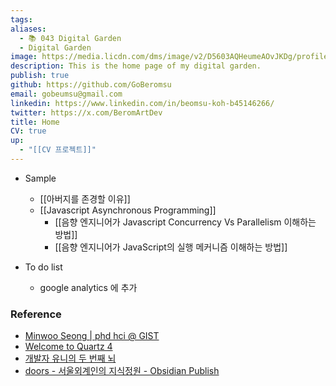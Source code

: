 ```yaml
---
tags: 
aliases:
  - 📚 043 Digital Garden
  - Digital Garden
image: https://media.licdn.com/dms/image/v2/D5603AQHeumeAOvJKDg/profile-displayphoto-shrink_800_800/profile-displayphoto-shrink_800_800/0/1720693606266?e=1732147200&v=beta&t=WsJ929HxxgqSWrvpHmGFNaG8CygOn6t21Edp6tW6DP8
description: This is the home page of my digital garden.
publish: true
github: https://github.com/GoBeromsu
email: gobeumsu@gmail.com
linkedin: https://www.linkedin.com/in/beomsu-koh-b45146266/
twitter: https://x.com/BeromArtDev
title: Home
CV: true
up:
  - "[[CV 프로젝트]]"
---
```


- Sample 
	- [[아버지를 존경할 이유]]
	- [[Javascript Asynchronous Programming]]
		- [[음향 엔지니어가 Javascript Concurrency Vs Parallelism 이해하는 방법]]
		- [[음향 엔지니어가 JavaScript의 실행 메커니즘 이해하는 방법]]




- To do list 
	- google analytics 에 추가

### Reference

- [Minwoo Seong | phd hci @ GIST](https://minwooseong.com/)
- [Welcome to Quartz 4](https://quartz.jzhao.xyz/)
- [개발자 유니의 두 번째 뇌](https://shin-jae-yoon.github.io/)
- [doors - 서울외계인의 지식정원 - Obsidian Publish](https://publish.obsidian.md/seoulalien/doors)
